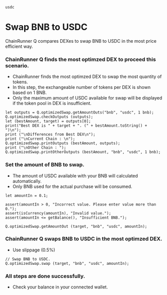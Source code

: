 ```meta-Currency
usdc
```

# Swap BNB to USDC

ChainRunner Q compares DEXes to swap BNB to USDC in the most price efficient way.

### ChainRunner Q finds the most optimzed DEX to proceed this scenario.

- ChainRunner finds the most optimzed DEX to swap the most quantity of tokens.
- In this step, the exchangeable number of tokens per DEX is shown based on 1 BNB.
- Only the maximum amount of USDC available for swap will be displayed if the token pool in DEX is insufficient.

```output-Dynamic
let outputs = Q.optimizedSwap.getAmountOuts("bnb", "usdc", 1 bnb);
Q.optimizedSwap.checkOutputs (outputs);
let (bestAmount, target) = outputs[0];
print("Best DEX is " + target + ". (" + bestAmount.toString() + ")\n");
print ("\nDifferences from Best DEX\n");
print ("\nCurrent Chain : \n");
Q.optimizedSwap.printOutputs (bestAmount, outputs);
print ("\nOther Chain : ");
Q.optimizedSwap.printOtherOutputs (bestAmount, "bnb", "usdc", 1 bnb);
```

### Set the amount of BNB to swap.

- The amount of USDC available with your BNB will calculated automatically.
- Only BNB used for the actual purchase will be consumed.

```input-Dynamic BNB
let amountIn = 0.1;
```

```input-Verify
assert(amountIn > 0, "Incorrect value. Please enter value more than 0.");
assert(isCurrency(amountIn), "Invalid value.");
assert(amountIn <= getBalance(), "Insufficient BNB.");
```

```output-Dynamic USDC
Q.optimizedSwap.getAmountOut (target, "bnb", "usdc", amountIn);
```

### ChainRunner Q swaps BNB to USDC in the most optimzed DEX.

- Use slippage (0.5%)

```taster
// Swap BNB to USDC.
Q.optimizedSwap.swap (target, "bnb", "usdc", amountIn);
```

### All steps are done successfully.

- Check your balance in your connected wallet.
